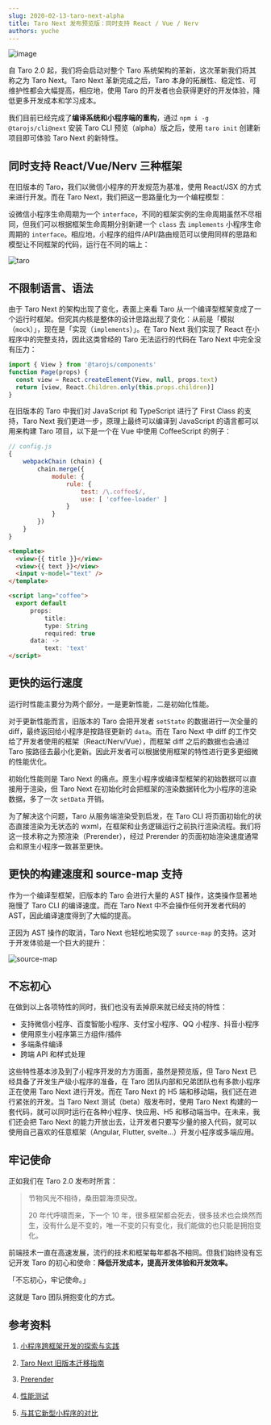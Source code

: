 ```yaml
---
slug: 2020-02-13-taro-next-alpha
title: Taro Next 发布预览版：同时支持 React / Vue / Nerv
authors: yuche
---
```


![image](https://img14.360buyimg.com/ling/jfs/t1/103557/3/12087/1051626/5e44b357E4cab8765/d8c821c4a3e1060d.png)

自 Taro 2.0 起，我们将会启动对整个 Taro 系统架构的革新，这次革新我们将其称之为 Taro Next。Taro Next 革新完成之后，Taro 本身的拓展性、稳定性、可维护性都会大幅提高，相应地，使用 Taro 的开发者也会获得更好的开发体验，降低更多开发成本和学习成本。

我们目前已经完成了**编译系统和小程序端的重构**，通过 `npm i -g @tarojs/cli@next` 安装 Taro CLI 预览（alpha）版之后，使用 `taro init` 创建新项目即可体验 Taro Next 的新特性。

<!--truncate-->

## 同时支持 React/Vue/Nerv 三种框架

在旧版本的 Taro，我们以微信小程序的开发规范为基准，使用 React/JSX 的方式来进行开发。而在 Taro Next，我们把这一思路量化为一个编程模型：

设微信小程序生命周期为一个 `interface`，不同的框架实例的生命周期虽然不尽相同，但我们可以根据框架生命周期分别新建一个 `class` 去 `implements` 小程序生命周期的 `interface`。相应地，小程序的组件/API/路由规范可以使用同样的思路和模型让不同框架的代码，运行在不同的端上：

![taro](https://storage.jd.com/taro-source/taro-docs/WechatIMG1393.png)

## 不限制语言、语法

由于 Taro Next 的架构出现了变化，表面上来看 Taro 从一个编译型框架变成了一个运行时框架。但究其内核是整体的设计思路出现了变化：从前是「模拟（`mock`）」，现在是「实现（`implements`）」。在 Taro Next 我们实现了 React 在小程序中的完整支持，因此这类曾经的 Taro 无法运行的代码在 Taro Next 中完全没有压力：

```jsx
import { View } from '@tarojs/components'
function Page(props) {
  const view = React.createElement(View, null, props.text)
  return [view, React.Children.only(this.props.children)]
}
```

在旧版本的 Taro 中我们对 JavaScript 和 TypeScript 进行了 First Class 的支持，Taro Next 我们更进一步，原理上最终可以编译到 JavaScript 的语言都可以用来构建 Taro 项目，以下是一个在 Vue 中使用 CoffeeScript 的例子：

```js
// config.js
{
    webpackChain (chain) {
        chain.merge({
            module: {
                rule: {
                    test: /\.coffee$/,
                    use: [ 'coffee-loader' ]
                }
            }
        })
    }
}
```

```html
<template>
  <view>{{ title }}</view>
  <view>{{ text }}</view>
  <input v-model="text" />
</template>

<script lang="coffee">
  export default
      props:
          title:
          type: String
          required: true
      data: ->
          text: 'text'
</script>
```

## 更快的运行速度

运行时性能主要分为两个部分，一是更新性能，二是初始化性能。

对于更新性能而言，旧版本的 Taro 会把开发者 `setState` 的数据进行一次全量的 diff，最终返回给小程序是按路径更新的 `data`。而在 Taro Next 中 diff 的工作交给了开发者使用的框架（React/Nerv/Vue），而框架 diff 之后的数据也会通过 Taro 按路径去最小化更新。因此开发者可以根据使用框架的特性进行更多更细微的性能优化。

初始化性能则是 Taro Next 的痛点。原生小程序或编译型框架的初始数据可以直接用于渲染，但 Taro Next 在初始化时会把框架的渲染数据转化为小程序的渲染数据，多了一次 `setData` 开销。

为了解决这个问题，Taro 从服务端渲染受到启发，在 Taro CLI 将页面初始化的状态直接渲染为无状态的 wxml，在框架和业务逻辑运行之前执行渲染流程。我们将这一技术称之为预渲染（Prerender），经过 Prerender 的页面初始渲染速度通常会和原生小程序一致甚至更快。

## 更快的构建速度和 source-map 支持

作为一个编译型框架，旧版本的 Taro 会进行大量的 AST 操作，这类操作显著地拖慢了 Taro CLI 的编译速度。而在 Taro Next 中不会操作任何开发者代码的 AST，因此编译速度得到了大幅的提高。

正因为 AST 操作的取消，Taro Next 也轻松地实现了 `source-map` 的支持。这对于开发体验是一个巨大的提升：

![source-map](https://storage.jd.com/taro-source/taro-docs/WechatIMG1402.png)

## 不忘初心

在做到以上各项特性的同时，我们也没有丢掉原来就已经支持的特性：

- 支持微信小程序、百度智能小程序、支付宝小程序、QQ 小程序、抖音小程序
- 使用原生小程序第三方组件/插件
- 多端条件编译
- 跨端 API 和样式处理

这些特性基本涉及到了小程序开发的方方面面，虽然是预览版，但 Taro Next 已经具备了开发生产级小程序的准备，在 Taro 团队内部和兄弟团队也有多款小程序正在使用 Taro Next 进行开发。而在 Taro Next 的 H5 端和移动端，我们还在进行紧张的开发。当 Taro Next 测试（beta）版发布时，使用 Taro Next 构建的一套代码，就可以同时运行在各种小程序、快应用、H5 和移动端当中。在未来，我们还会把 Taro Next 的能力开放出去，让开发者只要写少量的接入代码，就可以使用自己喜欢的任意框架（Angular, Flutter, svelte...）开发小程序或多端应用。

## 牢记使命

正如我们在 Taro 2.0 发布时所言：

> 节物风光不相待，桑田碧海须臾改。
>
> 20 年代呼啸而来，下一个 10 年，很多框架都会死去，很多技术也会焕然而生，没有什么是不变的，唯一不变的只有变化，我们能做的也只能是拥抱变化。

前端技术一直在高速发展，流行的技术和框架每年都各不相同。但我们始终没有忘记开发 Taro 的初心和使命：**降低开发成本，提高开发体验和开发效率。**

「不忘初心，牢记使命。」

这就是 Taro 团队拥抱变化的方式。

## 参考资料

1. [小程序跨框架开发的探索与实践](/blog/2020-01-02-gmtc)

2. [Taro Next 旧版本迁移指南](/docs/migration)

3. [Prerender](/docs/prerender)

4. [性能测试](https://github.com/NervJS/taro-benchmark/tree/next)

5. [与其它新型小程序的对比](/docs/difference-to-others)
